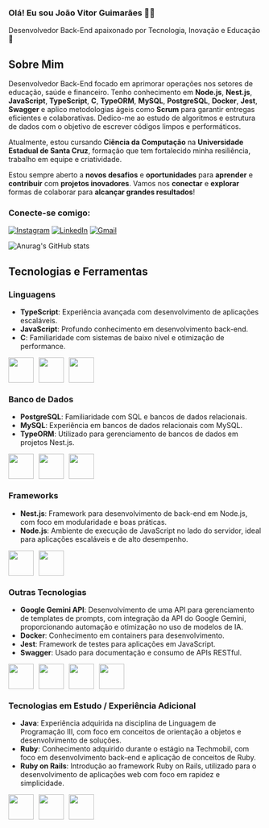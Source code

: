 ### Olá! Eu sou João Vitor Guimarães 👋🏻
Desenvolvedor Back-End apaixonado por Tecnologia, Inovação e Educação 🍎

## Sobre Mim

Desenvolvedor Back-End focado em aprimorar operações nos setores de educação, saúde e financeiro. Tenho conhecimento em **Node.js**, **Nest.js**, **JavaScript**, **TypeScript**, **C**, **TypeORM**, **MySQL**, **PostgreSQL**, **Docker**, **Jest**, **Swagger** e aplico metodologias ágeis como **Scrum** para garantir entregas eficientes e colaborativas. Dedico-me ao estudo de algoritmos e estrutura de dados com o objetivo de escrever códigos limpos e performáticos.

Atualmente, estou cursando **Ciência da Computação** na **Universidade Estadual de Santa Cruz**, formação que tem fortalecido minha resiliência, trabalho em equipe e criatividade.

Estou sempre aberto a **novos desafios** e **oportunidades** para **aprender** e **contribuir** com **projetos inovadores**. Vamos nos **conectar** e **explorar** formas de colaborar para **alcançar grandes resultados**!

### Conecte-se comigo:
[![Instagram](https://img.shields.io/badge/Instagram-E4405F?style=for-the-badge&logo=instagram&logoColor=white)](https://www.instagram.com/dev_jota?igsh=ZzY3Z3Vxamo3YXZu&utm_source=qr)
[![LinkedIn](https://img.shields.io/badge/LinkedIn-0A66C2?style=for-the-badge&logo=linkedin&logoColor=white)](https://www.linkedin.com/in/jvguima04/)
[![Gmail](https://img.shields.io/badge/Gmail-D14836?style=for-the-badge&logo=gmail&logoColor=white)](mailto:joaovitor2004568@gmail.com)

![Anurag's GitHub stats](https://github-readme-stats.vercel.app/api?username=computacaocomojota&show_icons=true&theme=dark)

## Tecnologias e Ferramentas

### Linguagens
- **TypeScript**: Experiência avançada com desenvolvimento de aplicações escaláveis.
- **JavaScript**: Profundo conhecimento em desenvolvimento back-end.
- **C**: Familiaridade com sistemas de baixo nível e otimização de performance.

<div style="display: flex; gap: 10px; align-items: center;">
   <img src="https://cdn.jsdelivr.net/gh/devicons/devicon@latest/icons/typescript/typescript-original.svg" width="50" height="50">
   <img src="https://cdn.jsdelivr.net/gh/devicons/devicon@latest/icons/javascript/javascript-original.svg" width="50" height="50">
   <img src="https://cdn.jsdelivr.net/gh/devicons/devicon@latest/icons/c/c-original.svg" width="50" height="50">
</div>

### Banco de Dados
- **PostgreSQL**: Familiaridade com SQL e bancos de dados relacionais.
- **MySQL**: Experiência em bancos de dados relacionais com MySQL.
- **TypeORM**: Utilizado para gerenciamento de bancos de dados em projetos Nest.js.

<div style="display: flex; gap: 10px; align-items: center;">
   <img src="https://cdn.jsdelivr.net/gh/devicons/devicon@latest/icons/postgresql/postgresql-original.svg" width="50" height="50">
   <img src="https://cdn.jsdelivr.net/gh/devicons/devicon@latest/icons/mysql/mysql-original.svg" width="50" height="50">
   <img src="https://mediaresource.sfo2.digitaloceanspaces.com/wp-content/uploads/2024/04/29200417/typeorm-logo-F243B34DEE-seeklogo.com.png" width="50" height="50">
</div>

### Frameworks
- **Nest.js**: Framework para desenvolvimento de back-end em Node.js, com foco em modularidade e boas práticas.
- **Node.js**: Ambiente de execução de JavaScript no lado do servidor, ideal para aplicações escaláveis e de alto desempenho.

<div style="display: flex; gap: 10px; align-items: center;">
   <img src= "https://cdn.jsdelivr.net/gh/devicons/devicon@latest/icons/nestjs/nestjs-original.svg" width="50" height="50">
   <img src="https://cdn.jsdelivr.net/gh/devicons/devicon@latest/icons/nodejs/nodejs-original.svg" width="50" height="50">
</div>

### Outras Tecnologias
- **Google Gemini API**: Desenvolvimento de uma API para gerenciamento de templates de prompts, com integração da API do Google Gemini, proporcionando automação e otimização no uso de modelos de IA.
- **Docker**: Conhecimento em containers para desenvolvimento.
- **Jest**: Framework de testes para aplicações em JavaScript.
- **Swagger**: Usado para documentação e consumo de APIs RESTful.

<div style="display: flex; gap: 10px; align-items: center;">
   <img src="https://upload.wikimedia.org/wikipedia/commons/thumb/f/f0/Google_Bard_logo.svg/480px-Google_Bard_logo.svg.png" width="50" height="50">
   <img src="https://cdn.jsdelivr.net/gh/devicons/devicon@latest/icons/docker/docker-original.svg" width="50" height="50">
   <img src="https://cdn.jsdelivr.net/gh/devicons/devicon@latest/icons/jest/jest-plain.svg" width="50" height="50">
   <img src="https://cdn.jsdelivr.net/gh/devicons/devicon@latest/icons/swagger/swagger-original.svg" width="50" height="50">
</div>

### Tecnologias em Estudo / Experiência Adicional
- **Java**: Experiência adquirida na disciplina de Linguagem de Programação III, com foco em conceitos de orientação a objetos e desenvolvimento de soluções.
- **Ruby**: Conhecimento adquirido durante o estágio na Techmobil, com foco em desenvolvimento back-end e aplicação de conceitos de Ruby.
- **Ruby on Rails**: Introdução ao framework Ruby on Rails, utilizado para o desenvolvimento de aplicações web com foco em rapidez e simplicidade.

<div style="display: flex; gap: 10px; align-items: center;">
   <img src="https://cdn.jsdelivr.net/gh/devicons/devicon@latest/icons/java/java-original.svg" width="50" height="50">
   <img src="https://cdn.jsdelivr.net/gh/devicons/devicon@latest/icons/ruby/ruby-original.svg" width="50" height="50">
   <img src="https://cdn.jsdelivr.net/gh/devicons/devicon@latest/icons/rails/rails-plain.svg" width="50" height="50">
</div>
